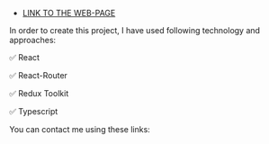- [LINK TO THE WEB-PAGE](https://dekshut.github.io/CocktailDB/)

In order to create this project, I have used following technology and approaches:

✅ React

✅ React-Router

✅ Redux Toolkit

✅ Typescript

You can contact me using these links:
